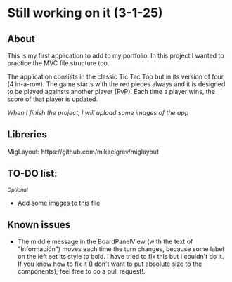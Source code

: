 <h1>Still working on it (3-1-25)</h1>

<h2>About</h2>
<p>This is my first application to add to my portfolio. In this project I wanted to practice the MVC file structure too.</p>
<p>The application consists in the classic Tic Tac Top but in its version of four (4 in-a-row). The game starts with the red pieces always and it is designed to
be played againsts another player (PvP). Each time a player wins, the score of that player is updated.</p>
<p><em>When I finish the project, I will upload some images of the app</em></p>
<h2>Libreries</h2>
<p>MigLayout: https://github.com/mikaelgrev/miglayout</p>

<h2>TO-DO list:</h2>
<small><em>Optional</em></small>
<ul>
  <li>Add some images to this file</li>
</ul>

<h2>Known issues</h2>
<ul>
  <li>The middle message in the BoardPanelView (with the text of "Información") moves each time the turn changes, because some label on the left set its style to bold. I have tried to fix this but I couldn't do it. If you know how to fix it (I don't want to put absolute size to the components), feel free to do a pull request!.</li>
</ul>

